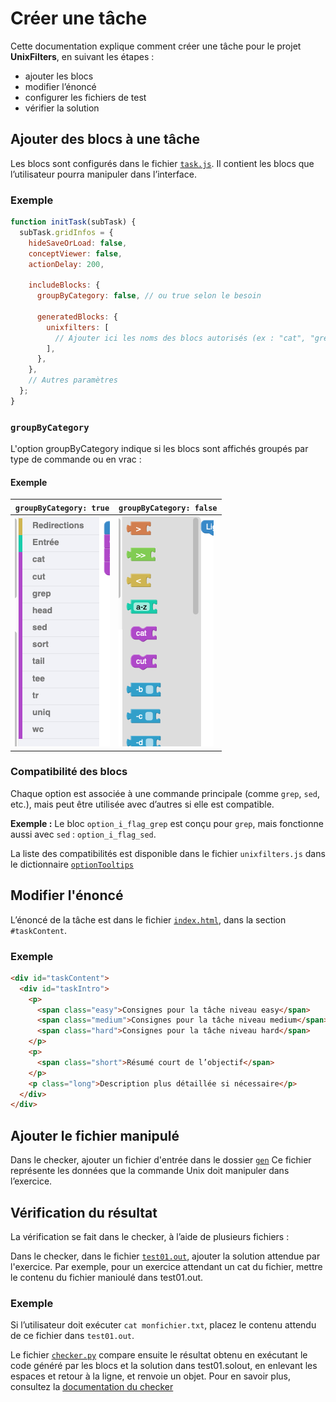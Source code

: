 # Créer une tâche

Cette documentation explique comment créer une tâche pour le projet **UnixFilters**, en suivant les étapes :

- ajouter les blocs
- modifier l’énoncé
- configurer les fichiers de test
- vérifier la solution

## Ajouter des blocs à une tâche

Les blocs sont configurés dans le fichier [`task.js`](https://github.com/UnixFilters/unixfilters-franceIOI/blob/main/public/task.js). Il contient les blocs que l’utilisateur pourra manipuler dans l’interface.

### Exemple

```javascript
function initTask(subTask) {
  subTask.gridInfos = {
    hideSaveOrLoad: false,
    conceptViewer: false,
    actionDelay: 200,

    includeBlocks: {
      groupByCategory: false, // ou true selon le besoin

      generatedBlocks: {
        unixfilters: [
          // Ajouter ici les noms des blocs autorisés (ex : "cat", "grep", "sort")
        ],
      },
    },
    // Autres paramètres
  };
}
```

### `groupByCategory`

L'option groupByCategory indique si les blocs sont affichés groupés par type de commande ou en vrac :

#### Exemple

| `groupByCategory: true`             | `groupByCategory: false`             |
| ----------------------------------- | ------------------------------------ |
| ![](../img/groupByCategoryTrue.png) | ![](../img/groupByCategoryFalse.png) |

### Compatibilité des blocs

Chaque option est associée à une commande principale (comme `grep`, `sed`, etc.), mais peut être utilisée avec d’autres si elle est compatible.

**Exemple :**
Le bloc `option_i_flag_grep` est conçu pour `grep`, mais fonctionne aussi avec `sed` :
`option_i_flag_sed`.

La liste des compatibilités est disponible dans le fichier `unixfilters.js` dans le dictionnaire [`optionTooltips`](https://github.com/UnixFilters/unixfilters-franceIOI/blob/main/public/unixfilters.js#L375)

## Modifier l'énoncé

L’énoncé de la tâche est dans le fichier [`index.html`](https://github.com/UnixFilters/unixfilters-franceIOI/blob/main/public/index.html), dans la section `#taskContent`.

### Exemple

```html
<div id="taskContent">
  <div id="taskIntro">
    <p>
      <span class="easy">Consignes pour la tâche niveau easy</span>
      <span class="medium">Consignes pour la tâche niveau medium</span>
      <span class="hard">Consignes pour la tâche niveau hard</span>
    </p>
    <p>
      <span class="short">Résumé court de l’objectif</span>
    </p>
    <p class="long">Description plus détaillée si nécessaire</p>
  </div>
</div>
```

## Ajouter le fichier manipulé

Dans le checker, ajouter un fichier d'entrée dans le dossier [`gen`](https://github.com/UnixFilters/checker/tree/main/exemple_checker/tests/gen)
Ce fichier représente les données que la commande Unix doit manipuler dans l’exercice.

## Vérification du résultat

La vérification se fait dans le checker, à l’aide de plusieurs fichiers :

Dans le checker, dans le fichier [`test01.out`](https://github.com/UnixFilters/checker/blob/main/exemple_checker/tests/files/test01.out), ajouter la solution attendue par l'exercice. Par exemple, pour un exercice attendant un cat du fichier, mettre le contenu du fichier manioulé dans test01.out.

### Exemple

Si l’utilisateur doit exécuter `cat monfichier.txt`, placez le contenu attendu de ce fichier dans `test01.out`.

Le fichier [`checker.py`](https://github.com/UnixFilters/checker/blob/main/exemple_checker/tests/gen/checker.py) compare ensuite le résultat obtenu en exécutant le code généré par les blocs et la solution dans test01.solout, en enlevant les espaces et retour à la ligne, et renvoie un objet. Pour en savoir plus, consultez la [documentation du checker](../documentation_checker.md)
